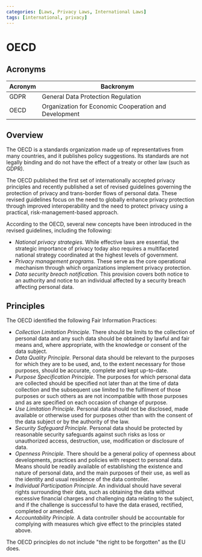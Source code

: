 ```yaml
---
categories: [Laws, Privacy Laws, International Laws]
tags: [international, privacy]
---
```


# OECD

## Acronyms

| Acronym | Backronym |
| - | - |
| GDPR | General Data Protection Regulation |
| OECD | Organization for Economic Cooperation and Development |

## Overview

The OECD is a standards organization made up of representatives from many countries, and it publishes policy suggestions. Its standards are not legally binding and do not have the effect of a treaty or other law (such as GDPR).

The OECD published the first set of internationally accepted privacy principles and recently published a set of revised guidelines governing the protection of privacy and trans-border flows of personal data. These revised guidelines focus on the need to globally enhance privacy protection through improved interoperability and the need to protect privacy using a practical, risk-management-based approach.

According to the OECD, several new concepts have been introduced in the revised guidelines, including the following:

- *National privacy strategies.* While effective laws are essential, the strategic importance of privacy today also requires a multifaceted national strategy coordinated at the highest levels of government.
- *Privacy management programs.* These serve as the core operational mechanism through which organizations implement privacy protection.
- *Data security breach notification.*  This provision covers both notice to an authority and notice to an individual affected by a security breach affecting personal data.

## Principles

The OECD identified the following Fair Information Practices:

- *Collection Limitation Principle.* There should be limits to the collection of personal data and any such data should be obtained by lawful and fair means and, where appropriate, with the knowledge or consent of the data subject.
- *Data Quality Principle.* Personal data should be relevant to the purposes for which they are to be used, and, to the extent necessary for those purposes, should be accurate, complete and kept up-to-date.
- *Purpose Specification Principle.* The purposes for which personal data are collected should be specified not later than at the time of data collection and the subsequent use limited to the fulfilment of those purposes or such others as are not incompatible with those purposes and as are specified on each occasion of change of purpose.
- *Use Limitation Principle.* Personal data should not be disclosed, made available or otherwise used for purposes other than with the consent of the data subject or by the authority of the law.
- *Security Safeguard Principle.* Personal data should be protected by reasonable security safeguards against such risks as loss or unauthorized access, destruction, use, modification or disclosure of data.
- *Openness Principle.* There should be a general policy of openness about developments, practices and policies with respect to personal data. Means should be readily available of establishing the existence and nature of personal data, and the main purposes of their use, as well as the identity and usual residence of the data controller.
- *Individual Participation Principle.* An individual should have several rights surrounding their data, such as obtaining the data without excessive financial charges and challenging data relating to the subject, and if the challenge is successful to have the data erased, rectified, completed or amended.
- *Accountability Principle.* A data controller should be accountable for complying with measures which give effect to the principles stated above.

The OECD principles do not include "the right to be forgotten" as the EU does.
